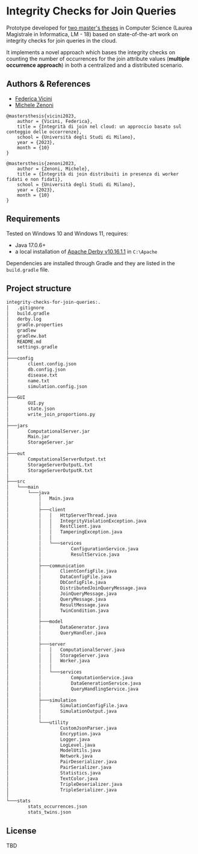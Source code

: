 # Integrity Checks for Join Queries
Prototype developed for [two master's theses](#authors--references) in Computer Science 
(Laurea Magistrale in Informatica, LM - 18) based on state-of-the-art
work on integrity checks for join queries in the cloud.

It implements a novel approach which bases the integrity checks on counting the number of 
occurrences for the join attribute values (__multiple occurrence approach__) 
in both a centralized and a distributed scenario. 

## Authors & References
- [Federica Vicini](https://github.com/FediV)
- [Michele Zenoni](https://github.com/Levyathanus)

```
@mastersthesis{vicini2023,
    author = {Vicini, Federica},
    title = {Integrità di join nel cloud: un approccio basato sul conteggio delle occorrenze},
    school = {Università degli Studi di Milano},
    year = {2023},
    month = {10}
}

@mastersthesis{zenoni2023,
    author = {Zenoni, Michele},
    title = {Integrità di join distribuiti in presenza di worker fidati e non fidati},
    school = {Università degli Studi di Milano},
    year = {2023},
    month = {10}
}
```

## Requirements
Tested on Windows 10 and Windows 11, requires:
- Java 17.0.6+
- a local installation of 
[Apache Derby v10.16.1.1](https://db.apache.org/derby/releases/release-10_16_1_1.cgi) in `C:\Apache`

Dependencies are installed through Gradle and they are listed in the `build.gradle` file.

## Project structure
```bash
integrity-checks-for-join-queries:.
│   .gitignore
│   build.gradle
│   derby.log
│   gradle.properties
│   gradlew
│   gradlew.bat
│   README.md
│   settings.gradle
│
├───config
│       client.config.json
│       db.config.json
│       disease.txt
│       name.txt
│       simulation.config.json
│           
├───GUI
│      	GUI.py
│   	state.json
│      	write_join_proportions.py
│                       
├───jars
│       ComputationalServer.jar
│       Main.jar
│       StorageServer.jar
│       
├───out
│       ComputationalServerOutput.txt
│       StorageServerOutputL.txt
│       StorageServerOutputR.txt
│       
├───src
│   └───main
│       └───java
│           │   Main.java
│           │   
│           ├───client
│           │   │   HttpServerThread.java
│           │   │   IntegrityViolationException.java
│           │   │   RestClient.java
│           │   │   TamperingException.java
│           │   │   
│           │   └───services
│           │           ConfigurationService.java
│           │           ResultService.java
│           │           
│           ├───communication
│           │       ClientConfigFile.java
│           │       DataConfigFile.java
│           │       DbConfigFile.java
│           │       DistributedJoinQueryMessage.java
│           │       JoinQueryMessage.java
│           │       QueryMessage.java
│           │       ResultMessage.java
│           │       TwinCondition.java
│           │       
│           ├───model
│           │       DataGenerator.java
│           │       QueryHandler.java
│           │       
│           ├───server
│           │   │   ComputationalServer.java
│           │   │   StorageServer.java
│           │   │   Worker.java
│           │   │   
│           │   └───services
│           │           ComputationService.java
│           │           DataGenerationService.java
│           │           QueryHandlingService.java
│           │           
│           ├───simulation
│           │       SimulationConfigFile.java
│           │       SimulationOutput.java
│           │       
│           └───utility
│                   CustomJsonParser.java
│                   Encryption.java
│                   Logger.java
│                   LogLevel.java
│                   ModelUtils.java
│                   Network.java
│                   PairDeserializer.java
│                   PairSerializer.java
│                   Statistics.java
│                   TextColor.java
│                   TripleDeserializer.java
│                   TripleSerializer.java
│                   
└───stats
        stats_occurrences.json
        stats_twins.json
```

## License
TBD